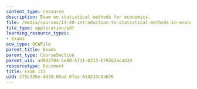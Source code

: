 ```yaml
---
content_type: resource
description: Exam on statistical methods for economics.
file: /media/courses/14-30-introduction-to-statistical-methods-in-economics-spring-2009/275c335ed43005ad0fea614233c0a676_MIT14_30s09_exam03_09.pdf
file_type: application/pdf
learning_resource_types:
- Exams
ocw_type: OCWFile
parent_title: Exams
parent_type: CourseSection
parent_uid: ad9d2f84-5e80-57d1-0213-679562acab30
resourcetype: Document
title: Exam III
uid: 275c335e-d430-05ad-0fea-614233c0a676
---
```

